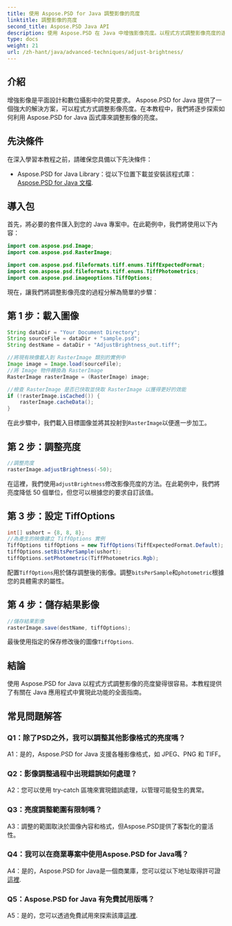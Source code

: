 ```yaml
---
title: 使用 Aspose.PSD for Java 調整影像的亮度
linktitle: 調整影像的亮度
second_title: Aspose.PSD Java API
description: 使用 Aspose.PSD 在 Java 中增強影像亮度。以程式方式調整影像亮度的逐步指南。
type: docs
weight: 21
url: /zh-hant/java/advanced-techniques/adjust-brightness/
---
```

## 介紹

增強影像是平面設計和數位攝影中的常見要求。 Aspose.PSD for Java 提供了一個強大的解決方案，可以程式方式調整影像亮度。在本教程中，我們將逐步探索如何利用 Aspose.PSD for Java 函式庫來調整影像的亮度。

## 先決條件

在深入學習本教程之前，請確保您具備以下先決條件：

-  Aspose.PSD for Java Library：從以下位置下載並安裝該程式庫：[Aspose.PSD for Java 文檔](https://reference.aspose.com/psd/java/).

## 導入包

首先，將必要的套件匯入到您的 Java 專案中。在此範例中，我們將使用以下內容：

```java
import com.aspose.psd.Image;
import com.aspose.psd.RasterImage;

import com.aspose.psd.fileformats.tiff.enums.TiffExpectedFormat;
import com.aspose.psd.fileformats.tiff.enums.TiffPhotometrics;
import com.aspose.psd.imageoptions.TiffOptions;
```

現在，讓我們將調整影像亮度的過程分解為簡單的步驟：

## 第 1 步：載入圖像

```java
String dataDir = "Your Document Directory";
String sourceFile = dataDir + "sample.psd";
String destName = dataDir + "AdjustBrightness_out.tiff";

//將現有映像載入到 RasterImage 類別的實例中
Image image = Image.load(sourceFile);
//將 Image 物件轉換為 RasterImage
RasterImage rasterImage = (RasterImage) image;

//檢查 RasterImage 是否已快取並快取 RasterImage 以獲得更好的效能
if (!rasterImage.isCached()) {
    rasterImage.cacheData();
}
```

在此步驟中，我們載入目標圖像並將其投射到`RasterImage`以便進一步加工。

## 第 2 步：調整亮度

```java
//調整亮度
rasterImage.adjustBrightness(-50);
```

在這裡，我們使用`adjustBrightness`修改影像亮度的方法。在此範例中，我們將亮度降低 50 個單位，但您可以根據您的要求自訂該值。

## 第 3 步：設定 TiffOptions

```java
int[] ushort = {8, 8, 8};
//為產生的映像建立 TiffOptions 實例
TiffOptions tiffOptions = new TiffOptions(TiffExpectedFormat.Default);
tiffOptions.setBitsPerSample(ushort);
tiffOptions.setPhotometric(TiffPhotometrics.Rgb);
```

配置`TiffOptions`用於儲存調整後的影像。調整`bitsPerSample`和`photometric`根據您的具體需求的屬性。

## 第 4 步：儲存結果影像

```java
//儲存結果影像
rasterImage.save(destName, tiffOptions);
```

最後使用指定的保存修改後的圖像`TiffOptions`.

## 結論

使用 Aspose.PSD for Java 以程式方式調整影像的亮度變得很容易。本教程提供了有關在 Java 應用程式中實現此功能的全面指南。

## 常見問題解答

### Q1：除了PSD之外，我可以調整其他影像格式的亮度嗎？

A1：是的，Aspose.PSD for Java 支援各種影像格式，如 JPEG、PNG 和 TIFF。

### Q2：影像調整過程中出現錯誤如何處理？

A2：您可以使用 try-catch 區塊來實現錯誤處理，以管理可能發生的異常。

### Q3：亮度調整範圍有限制嗎？

A3：調整的範圍取決於圖像內容和格式，但Aspose.PSD提供了客製化的靈活性。

### Q4：我可以在商業專案中使用Aspose.PSD for Java嗎？

 A4：是的，Aspose.PSD for Java是一個商業庫，您可以從以下地址取得許可證[這裡](https://purchase.aspose.com/buy).

### Q5：Aspose.PSD for Java 有免費試用版嗎？

A5：是的，您可以透過免費試用來探索該庫[這裡](https://releases.aspose.com/).